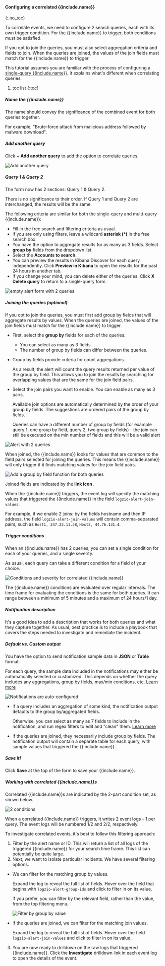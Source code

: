 #### Configuring a correlated {{include.name}}
{:.no_toc}

To correlate events, we need to configure 2 search queries, each with its own trigger condition. For the {{include.name}} to trigger, both conditions must be satisfied.

If you opt to join the queries, you must also select aggregation criteria and fields to join. When the queries are joined, the values of the join fields must match for the {{include.name}} to trigger.

This tutorial assumes you are familiar with the process of configuring a [single-query {{include.name}}]({{include.link}}).
It explains what's different when correlating queries.


1. toc list
{:toc}

<div class="tasklist">

##### Name the {{include.name}}

The name should convey the significance of the combined event for both queries together.

For example, "Brute-force attack from malicious address followed by malware download".

##### Add another query

Click **+ Add another query** to add the option to correlate queries.

![Add another query](https://dytvr9ot2sszz.cloudfront.net/logz-docs/correlated-alerts/add-another-query.png)

##### Query 1 & Query 2

The form now has 2 sections: Query 1 & Query 2.

There is no significance to their order. If Query 1 and Query 2 are interchanged, the results will be the same.

The following criteria are similar for both the single-query and multi-query {{include.name}}:

* Fill in the free search and filtering criteria as usual.
* If you are only using filters, leave a wildcard **asterisk (*)** in the free search box.
* You have the option to aggregate results for as many as 3 fields. Select **group by** fields from the dropdown list.
* Select the **Accounts to search**.
* You can preview the results in Kibana Discover for each query independently. Click **Preview in Kibana** to open the results for the past 24 hours in another tab.
* If you change your mind, you can delete either of the queries. Click **X Delete query** to return to a single-query form.

![empty alert form with 2 queries](https://dytvr9ot2sszz.cloudfront.net/logz-docs/correlated-alerts/query1and2.png)

##### Joining the queries (_optional_)

If you opt to join the queries, you must first add group by fields that will aggregate results by values. When the queries are joined, the values of the join fields must match for the {{include.name}} to trigger.

* First, select the **group by** fields for each of the queries.
  * You can select as many as 3 fields.
  * The number of group by fields can differ between the queries.
* Group by fields provide criteria for count aggregations.

  As a result, the alert will count the query results returned per value of the group by field. This allows you to join the results by searching for overlapping values that are the same for the join field pairs.
* Select the join pairs you want to enable. You can enable as many as 3 pairs.

  Available join options are automatically determined by the order of your group by fields. The suggestions are ordered pairs of the group by fields.

  Queries can have a different number of group by fields (for example query 1, one group by field, query 2, two group by fields) - the join can still be executed on the min number of fields and this will be a valid alert


![Alert with 2 queries](https://dytvr9ot2sszz.cloudfront.net/logz-docs/correlated-alerts/2-queries.png)

When joined, the {{include.name}} looks for values that are common to the field pairs selected for joining the queries. This means the {{include.name}} will only trigger if it finds matching values for the join field pairs.

![Add a group by field function for both queries](https://dytvr9ot2sszz.cloudfront.net/logz-docs/correlated-alerts/correlated-join-queries.png)

Joined fields are indicated by the **link icon <i class="fas fa-link"></i>**.

When the {{include.name}} triggers, the event log will specify the matching values that triggered the {{include.name}} in the field `logzio-alert-join-values`.

For example, if we enable 2 joins: by the fields hostname and then IP address, the field `logzio-alert-join-values` will contain comma-separated pairs, such as `Host1, 247.23.11.58`, `Host2, 44.76.131.4`.


##### Trigger conditions

When an {{include.name}} has 2 queries, you can set a single condition for each of your queries, and a single severity.

As usual, each query can take a different condition for a field of your choice.

![Conditions and severity for correlated {{include.name}}](https://dytvr9ot2sszz.cloudfront.net/logz-docs/correlated-alerts/correlated-trigger-conditions.png)

The {{include.name}} conditions are evaluated over regular intervals. The time frame for evaluating the conditions is the same for both queries. It can range between a minimum of 5 minutes and a maximum of 24 hours/1 day.

##### Notification description

It's a good idea to add a description that works for both queries and what they capture together. As usual, best practice is to include a playbook that covers the steps needed to investigate and remediate the incident.

##### Default vs. Custom output

You have the option to send notification sample data in **JSON** or **Table** format.

For each query, the sample data included in the notifications may either be automatically selected or customized. This depends on whether the query includes any aggregations, group by fields, max/min conditions, etc. [Learn more](/user-guide/alerts/configure-an-alert.html#output-format)

![Notifications are auto-configured](https://dytvr9ot2sszz.cloudfront.net/logz-docs/correlated-alerts/correlated-output-options.png)

* If a query includes an aggregation of some kind, the notification output defaults to the group by/aggregated fields.

  Otherwise, you can select as many as 7 fields to include in the notification, and run regex filters to edit and "clean" them. [Learn more](/user-guide/alerts/configure-an-alert.html#output-format)

* If the queries are joined, they necessarily include group by fields. The notification output will contain a separate table for each query, with sample values that triggered the {{include.name}}.

##### Save it!

Click **Save** at the top of the form to save your {{include.name}}.

##### Working with correlated {{include.name}}s

Correlated {{include.name}}s are indicated by the 2-part condition set, as shown below.

![2 conditions](https://dytvr9ot2sszz.cloudfront.net/logz-docs/correlated-alerts/2-conditions.png)

When a correlated {{include.name}} triggers, it writes 2 event logs - 1 per query. The event logs will be numbered 1/2 and 2/2, respectively.

To investigate correlated events, it's best to follow this filtering approach:

1. Filter by the alert name or ID. This will return a list of all logs of the triggered {{include.name}} for your search time frame. This list can potentially be quite large.
2. Next, we want to isolate particular incidents. We have several filtering options.

  * We can filter for the matching group by values.
    
    Expand the log to reveal the full list of fields. Hover over the field that begins with `logzio-alert-group-ids` and click **<i class="fas fa-search-plus"></i>** to filter in on its value.

    If you prefer, you can filter by the relevant field, rather than the value, from the top filtering menu.

    ![Filter by group by value](https://dytvr9ot2sszz.cloudfront.net/logz-docs/correlated-alerts/filter-by-logzio-alert-group-ids.png)
  
  * If the queries are joined, we can filter for the matching join values.
    
    Expand the log to reveal the full list of fields. Hover over the field `logzio-alert-join-values` and click **<i class="fas fa-search-plus"></i>** to filter in on its value.
3.  You are now ready to drilldown on the raw logs that triggered {{include.name}}. Click the **Investigate** drilldown link in each event log to open the details of the event.

</div>
